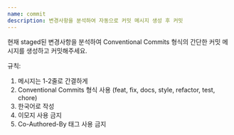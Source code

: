 ```yaml
---
name: commit
description: 변경사항을 분석하여 자동으로 커밋 메시지 생성 후 커밋
---
```


현재 staged된 변경사항을 분석하여 Conventional Commits 형식의 간단한 커밋 메시지를 생성하고 커밋해주세요.

규칙:
1. 메시지는 1-2줄로 간결하게
2. Conventional Commits 형식 사용 (feat, fix, docs, style, refactor, test, chore)
3. 한국어로 작성
4. 이모지 사용 금지
5. Co-Authored-By 태그 사용 금지